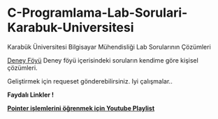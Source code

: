 # C-Programlama-Lab-Sorulari-Karabuk-Universitesi
Karabük Üniversitesi Bilgisayar Mühendisliği Lab Sorularının Çözümleri

[Deney Föyü](http://muh.karabuk.edu.tr/bilgisayar/lab/foyler/programlama_dilleri_ii_deney_foyu.pdf)
Deney föyü içerisindeki soruların kendime göre kişisel çözümleri.

Geliştirmek için requeset gönderebilirsiniz. Iyi çalışmalar..

<strong>Faydalı Linkler !</storng>


[Pointer işlemlerini öğrenmek için Youtube Playlist](https://www.youtube.com/playlist?list=PL2_aWCzGMAwLZp6LMUKI3cc7pgGsasm2_)
